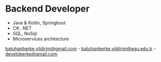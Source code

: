 # Backend Developer
- Java & Kotlin, Springboot  
- C#, .NET
- SQL, NoSql
- Microservices architecture

batuhanberke.yildirim@gmail.com -
batuhanberke.yildirim@agu.edu.tr -
develoberke@gmail.com

<!---
BBerkeYildirim/BBerkeYildirim is a ✨ special ✨ repository because its `README.md` (this file) appears on your GitHub profile.
You can click the Preview link to take a look at your changes.
--->

